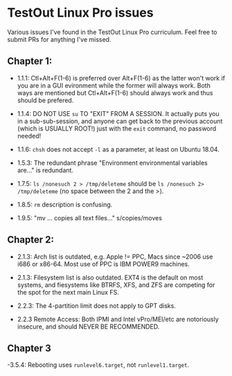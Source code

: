 # TestOut Linux Pro issues

Various issues I've found in the TestOut Linux Pro curriculum.  Feel free to submit PRs for anything I've missed.

## Chapter 1:

- 1.1.1: Ctl+Alt+F(1-6) is preferred over Alt+F(1-6) as the latter won't work if you are in a GUI evironment while the former will always work.  Both ways are mentioned but Ctl+Alt+F(1-6) should always work and thus should be prefered.

- 1.1.4: DO NOT USE `su` TO "EXIT" FROM A SESSION.  It actually puts you in a sub-sub-session, and anyone can get back to the previous account (which is USUALLY ROOT!) just with the `exit` command, no password needed!

- 1.1.6: `chsh` does not accept `-l` as a parameter, at least on Ubuntu 18.04.

- 1.5.3: The redundant phrase "Environment environmental variables are..." is redundant.

- 1.7.5: `ls /nonesuch 2 > /tmp/deleteme` should be `ls /nonesuch 2> /tmp/deleteme` (no space between the 2 and the >).

- 1.8.5: `rm` description is confusing.

- 1.9.5: "mv ... copies all text files..." s/copies/moves

## Chapter 2:

- 2.1.3: Arch list is outdated, e.g. Apple != PPC, Macs since ~2006 use i686 or x86-64.  Most use of PPC is IBM POWER9 machines.

- 2.1.3: Filesystem list is also outdated.  EXT4 is the default on most systems, and fiesystems like BTRFS, XFS, and ZFS are competing for the spot for the next main Linux FS.

- 2.2.3: The 4-partition limit does not apply to GPT disks.

- 2.2.3 Remote Access: Both IPMI and Intel vPro/MEI/etc are notoriously insecure, and should NEVER BE RECOMMENDED.

## Chapter 3

-3.5.4: Rebooting uses `runlevel6.target`, not `runlevel1.target`.
